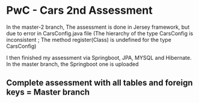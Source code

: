 # PwC - Cars 2nd Assessment

In the master-2 branch, The assessment is done in Jersey framework, but due to error in CarsConfig.java file (The hierarchy of the type CarsConfig is inconsistent ; The method register(Class<CarsRestService>) is undefined for the type CarsConfig)
  
I then finished my assessment via Springboot, JPA, MYSQL and Hibernate.
In the master branch, the Springboot one is uploaded

## Complete assessment with all tables and foreign keys = Master branch
